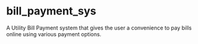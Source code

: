 # bill_payment_sys
A Utility Bill Payment system that gives the user a convenience to pay bills online using various payment options.
